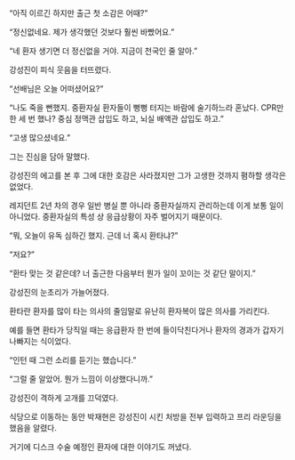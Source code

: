 “아직 이르긴 하지만 출근 첫 소감은 어때?”

“정신없네요. 제가 생각했던 것보다 훨씬 바빴어요.”

“네 환자 생기면 더 정신없을 거야. 지금이 천국인 줄 알아.”

강성진이 피식 웃음을 터뜨렸다.

“선배님은 오늘 어떠셨어요?”

“나도 죽을 뻔했지. 중환자실 환자들이 뻥뻥 터지는 바람에 술기하느라 혼났다. CPR만 한 세 번 했나? 중심 정맥관 삽입도 하고, 뇌실 배액관 삽입도 하고.”

“고생 많으셨네요.”

그는 진심을 담아 말했다.

강성진의 에고를 본 후 그에 대한 호감은 사라졌지만 그가 고생한 것까지 폄하할 생각은 없었다.

레지던트 2년 차의 경우 일반 병실 뿐 아니라 중환자실까지 관리하는데 이게 보통 일이 아니었다. 중환자실의 특성 상 응급상황이 자주 벌어지기 때문이다.

“뭐, 오늘이 유독 심하긴 했지. 근데 너 혹시 환타냐?”

“저요?”

“환타 맞는 것 같은데? 너 출근한 다음부터 뭔가 일이 꼬이는 것 같단 말이지.”

강성진의 눈초리가 가늘어졌다.

환타란 환자를 많이 타는 의사의 줄임말로 유난히 환자복이 많은 의사를 가리킨다.

예를 들면 환타가 당직일 때는 응급환자 한 번에 들이닥친다거나 환자의 경과가 갑자기 나빠지는 식이었다.

“인턴 때 그런 소리를 듣기는 했습니다.”

“그럴 줄 알았어. 뭔가 느낌이 이상했다니까.”

강성진이 격하게 고개를 끄덕였다.

식당으로 이동하는 동안 박재현은 강성진이 시킨 처방을 전부 입력하고 프리 라운딩을 했음을 알렸다.

거기에 디스크 수술 예정인 환자에 대한 이야기도 꺼냈다.